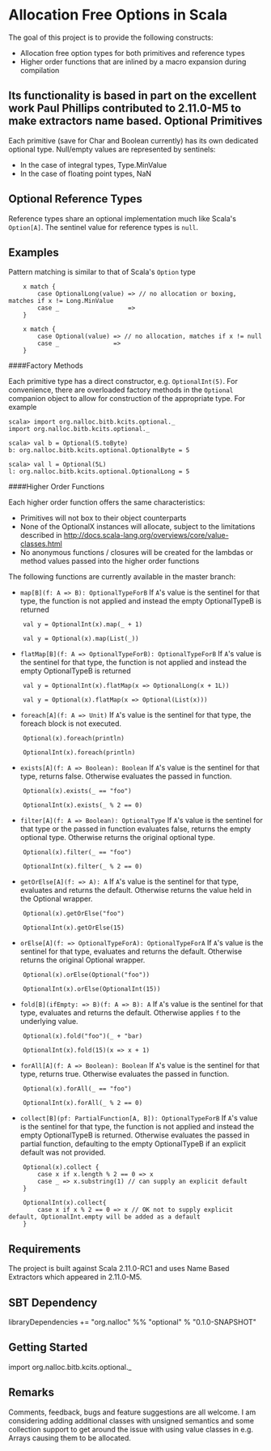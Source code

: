 Allocation Free Options in Scala
======

The goal of this project is to provide the following constructs:
- Allocation free option types for both primitives and reference types
- Higher order functions that are inlined by a macro expansion during compilation

Its functionality is based in part on the excellent work Paul Phillips contributed to 2.11.0-M5 to make extractors name based.
Optional Primitives
------

Each primitive (save for Char and Boolean currently) has its own dedicated optional type. Null/empty values are represented by sentinels:
- In the case of integral types, Type.MinValue
- In the case of floating point types, NaN

Optional Reference Types
------

Reference types share an optional implementation much like Scala's `Option[A]`. The sentinel value for reference types is `null`.

Examples
------
Pattern matching is similar to that of Scala's `Option` type
```
    x match {
        case OptionalLong(value) => // no allocation or boxing, matches if x != Long.MinValue
        case _                   =>
    }

    x match {
        case Optional(value) => // no allocation, matches if x != null
        case _               =>
    }
```

####Factory Methods

Each primitive type has a direct constructor, e.g. `OptionalInt(5)`. For convenience, there are overloaded factory methods in the `Optional` companion object to allow for construction of the appropriate type. For example
```
scala> import org.nalloc.bitb.kcits.optional._
import org.nalloc.bitb.kcits.optional._

scala> val b = Optional(5.toByte)
b: org.nalloc.bitb.kcits.optional.OptionalByte = 5

scala> val l = Optional(5L)
l: org.nalloc.bitb.kcits.optional.OptionalLong = 5
```

####Higher Order Functions

Each higher order function offers the same characteristics:
- Primitives will not box to their object counterparts
- None of the OptionalX instances will allocate, subject to the limitations described in http://docs.scala-lang.org/overviews/core/value-classes.html
- No anonymous functions / closures will be created for the lambdas or method values passed into the higher order functions

The following functions are currently available in the master branch:

- `map[B](f: A => B): OptionalTypeForB` If `A`'s value is the sentinel for that type, the function is not applied and instead the empty OptionalTypeB is returned
```
    val y = OptionalInt(x).map(_ + 1)

    val y = Optional(x).map(List(_))
```

- `flatMap[B](f: A => OptionalTypeForB): OptionalTypeForB` If `A`'s value is the sentinel for that type, the function is not applied and instead the empty OptionalTypeB is returned
```
    val y = OptionalInt(x).flatMap(x => OptionalLong(x + 1L))

    val y = Optional(x).flatMap(x => Optional(List(x)))
```

- `foreach[A](f: A => Unit)` If `A`'s value is the sentinel for that type, the foreach block is not executed.
```
    Optional(x).foreach(println)

    OptionalInt(x).foreach(println)
```

- `exists[A](f: A => Boolean): Boolean` If `A`'s value is the sentinel for that type, returns false. Otherwise evaluates the passed in function.
```
    Optional(x).exists(_ == "foo")

    OptionalInt(x).exists(_ % 2 == 0)
```

- `filter[A](f: A => Boolean): OptionalType` If `A`'s value is the sentinel for that type or the passed in function evaluates false, returns the empty optional type. Otherwise returns the original optional type.
```
    Optional(x).filter(_ == "foo")

    OptionalInt(x).filter(_ % 2 == 0)
```

- `getOrElse[A](f: => A): A` If `A`'s value is the sentinel for that type, evaluates and returns the default. Otherwise returns the value held in the Optional wrapper.
```
    Optional(x).getOrElse("foo")

    OptionalInt(x).getOrElse(15)
```

- `orElse[A](f: => OptionalTypeForA): OptionalTypeForA` If `A`'s value is the sentinel for that type, evaluates and returns the default. Otherwise returns the original Optional wrapper.
```
    Optional(x).orElse(Optional("foo"))

    OptionalInt(x).orElse(OptionalInt(15))
```

- `fold[B](ifEmpty: => B)(f: A => B): A` If `A`'s value is the sentinel for that type, evaluates and returns the default. Otherwise applies `f` to the underlying value.
```
    Optional(x).fold("foo")(_ + "bar)

    OptionalInt(x).fold(15)(x => x + 1)
```

- `forAll[A](f: A => Boolean): Boolean` If `A`'s value is the sentinel for that type, returns true. Otherwise evaluates the passed in function.
```
    Optional(x).forAll(_ == "foo")

    OptionalInt(x).forAll(_ % 2 == 0)
```

- `collect[B](pf: PartialFunction[A, B]): OptionalTypeForB` If `A`'s value is the sentinel for that type, the function is not applied and instead the empty OptionalTypeB is returned. Otherwise evaluates the passed in partial function, defaulting to the empty OptionalTypeB if an explicit default was not provided.
```
    Optional(x).collect {
    	case x if x.length % 2 == 0 => x
    	case _ => x.substring(1) // can supply an explicit default
    }

    OptionalInt(x).collect{
    	case x if x % 2 == 0 => x // OK not to supply explicit default, OptionalInt.empty will be added as a default
    }
```

Requirements
------

The project is built against Scala 2.11.0-RC1 and uses Name Based Extractors which appeared in 2.11.0-M5.

SBT Dependency
------

libraryDependencies += "org.nalloc" %% "optional" % "0.1.0-SNAPSHOT"

Getting Started
------

import org.nalloc.bitb.kcits.optional._

Remarks
------

Comments, feedback, bugs and feature suggestions are all welcome. I am considering adding additional classes with unsigned semantics and some collection support to get around the issue with using value classes in e.g. Arrays causing them to be allocated.
